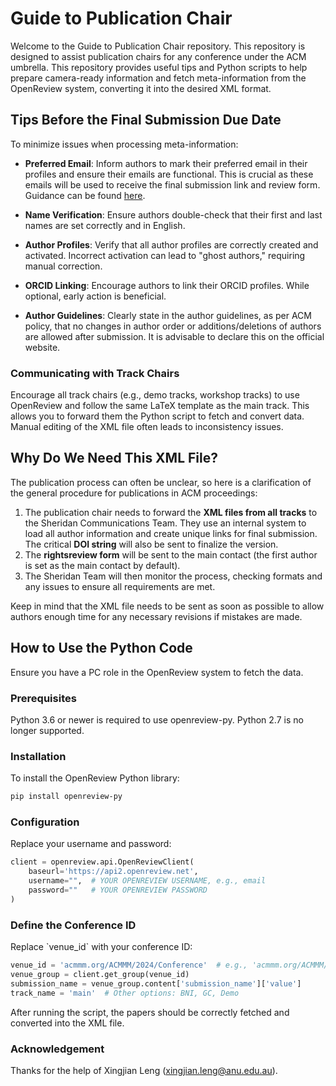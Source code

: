 
# Guide to Publication Chair

Welcome to the Guide to Publication Chair repository. This repository is designed to assist publication chairs for any conference under the ACM umbrella. This repository provides useful tips and Python scripts to help prepare camera-ready information and fetch meta-information from the OpenReview system, converting it into the desired XML format.

## Tips Before the Final Submission Due Date

To minimize issues when processing meta-information:

- **Preferred Email**: Inform authors to mark their preferred email in their profiles and ensure their emails are functional. This is crucial as these emails will be used to receive the final submission link and review form. Guidance can be found [here](https://docs.openreview.net/getting-started/creating-an-openreview-profile/add-or-remove-an-email-address-from-your-profile).

- **Name Verification**: Ensure authors double-check that their first and last names are set correctly and in English.

- **Author Profiles**: Verify that all author profiles are correctly created and activated. Incorrect activation can lead to "ghost authors," requiring manual correction.

- **ORCID Linking**: Encourage authors to link their ORCID profiles. While optional, early action is beneficial.

- **Author Guidelines**: Clearly state in the author guidelines, as per ACM policy, that no changes in author order or additions/deletions of authors are allowed after submission. It is advisable to declare this on the official website.

### Communicating with Track Chairs

Encourage all track chairs (e.g., demo tracks, workshop tracks) to use OpenReview and follow the same LaTeX template as the main track. This allows you to forward them the Python script to fetch and convert data. Manual editing of the XML file often leads to inconsistency issues.

## Why Do We Need This XML File?
The publication process can often be unclear, so here is a clarification of the general procedure for publications in ACM proceedings:

1. The publication chair needs to forward the **XML files from all tracks** to the Sheridan Communications Team. They use an internal system to load all author information and create unique links for final submission. The critical **DOI string** will also be sent to finalize the version.
2. The **rightsreview form** will be sent to the main contact (the first author is set as the main contact by default).
3. The Sheridan Team will then monitor the process, checking formats and any issues to ensure all requirements are met.

Keep in mind that the XML file needs to be sent as soon as possible to allow authors enough time for any necessary revisions if mistakes are made.



## How to Use the Python Code

Ensure you have a PC role in the OpenReview system to fetch the data.

### Prerequisites

Python 3.6 or newer is required to use openreview-py. Python 2.7 is no longer supported.

### Installation

To install the OpenReview Python library:
```bash
pip install openreview-py
```

### Configuration

Replace your username and password:
```python
client = openreview.api.OpenReviewClient(
    baseurl='https://api2.openreview.net',
    username="",  # YOUR OPENREVIEW USERNAME, e.g., email
    password=""   # YOUR OPENREVIEW PASSWORD
)
```

### Define the Conference ID

Replace \`venue_id\` with your conference ID:
```python
venue_id = 'acmmm.org/ACMMM/2024/Conference'  # e.g., 'acmmm.org/ACMMM/2024/Track/Demo'
venue_group = client.get_group(venue_id)
submission_name = venue_group.content['submission_name']['value']
track_name = 'main'  # Other options: BNI, GC, Demo
```

After running the script, the papers should be correctly fetched and converted into the XML file.

### Acknowledgement
Thanks for the help of Xingjian Leng (xingjian.leng@anu.edu.au).